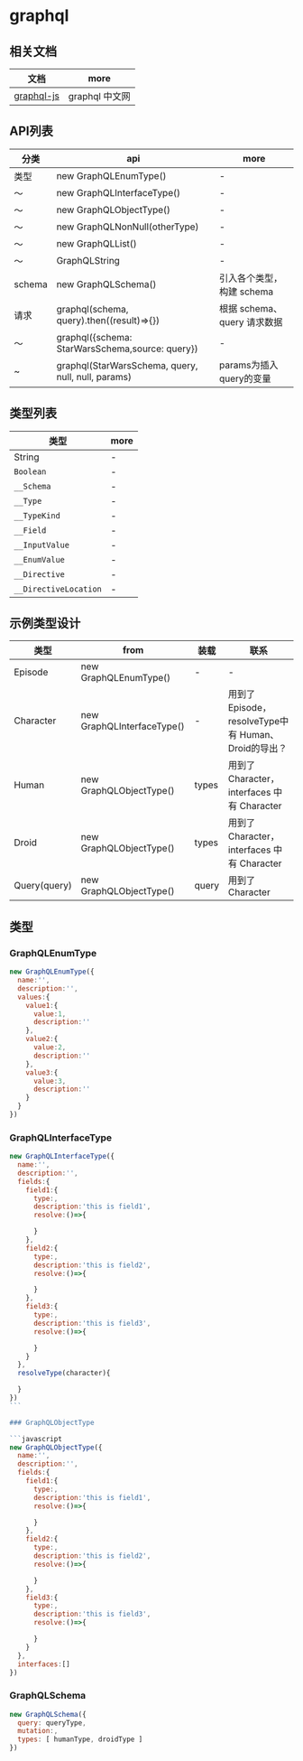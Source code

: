 # graphql

## 相关文档

文档                                                  | more
--------------------------------------------------- | -----------
[graphql-js](http://graphql.org.cn/graphql-js.html) | graphql 中文网

## API列表

分类     | api                                                | more
------ | -------------------------------------------------- | --------------------
类型     | new GraphQLEnumType()                              | -
～      | new GraphQLInterfaceType()                         | -
～      | new GraphQLObjectType()                            | -
～      | new GraphQLNonNull(otherType)                      | -
～      | new GraphQLList()                                  | -
～      | GraphQLString                                      | -
schema | new GraphQLSchema()                                | 引入各个类型，构建 schema
请求     | graphql(schema, query).then((result)=>{})          | 根据 schema、query 请求数据
～      | graphql({schema: StarWarsSchema,source: query})    | -
~      | graphql(StarWarsSchema, query, null, null, params) | params为插入query的变量

## 类型列表

类型                    | more
--------------------- | ----
String                | -
`Boolean`             | -
`__Schema`            | -
`__Type`              | -
`__TypeKind`          | -
`__Field`             | -
`__InputValue`        | -
`__EnumValue`         | -
`__Directive`         | -
`__DirectiveLocation` | -

## 示例类型设计

类型           | from                       | 装载    | 联系
------------ | -------------------------- | ----- | -----------------------------------------
Episode      | new GraphQLEnumType()      | -     | -
Character    | new GraphQLInterfaceType() | -     | 用到了 Episode，resolveType中有 Human、Droid的导出？
Human        | new GraphQLObjectType()    | types | 用到了 Character，interfaces 中有 Character
Droid        | new GraphQLObjectType()    | types | 用到了 Character，interfaces 中有 Character
Query(query) | new GraphQLObjectType()    | query | 用到了 Character

## 类型

### GraphQLEnumType

```javascript
new GraphQLEnumType({
  name:'',
  description:'',
  values:{
    value1:{
      value:1,
      description:''
    },
    value2:{
      value:2,
      description:''
    },
    value3:{
      value:3,
      description:''
    }
  }
})
```

### GraphQLInterfaceType

````javascript
new GraphQLInterfaceType({
  name:'',
  description:'',
  fields:{
    field1:{
      type:,
      description:'this is field1',
      resolve:()=>{

      }
    },
    field2:{
      type:,
      description:'this is field2',
      resolve:()=>{

      }
    },
    field3:{
      type:,
      description:'this is field3',
      resolve:()=>{

      }
    }
  },
  resolveType(character){

  }
})
```

### GraphQLObjectType

```javascript
new GraphQLObjectType({
  name:'',
  description:'',
  fields:{
    field1:{
      type:,
      description:'this is field1',
      resolve:()=>{

      }
    },
    field2:{
      type:,
      description:'this is field2',
      resolve:()=>{

      }
    },
    field3:{
      type:,
      description:'this is field3',
      resolve:()=>{

      }
    }
  },
  interfaces:[]
})
````

### GraphQLSchema

```javascript
new GraphQLSchema({
  query: queryType,
  mutation:,
  types: [ humanType, droidType ]
})
```
